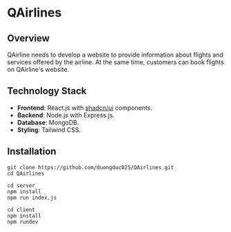 # QAirlines

## Overview

QAirline needs to develop a website to provide information about flights and services offered by the airline. At the same time, customers can book flights on QAirline's website.



## Technology Stack

- **Frontend**: React.js with [shadcn/ui](https://github.com/shadcn-ui/ui) components.
- **Backend**: Node.js with Express.js.
- **Database**: MongoDB.
- **Styling**: Tailwind CSS.

## Installation

   ```
   git clone https://github.com/duongduc025/QAirlines.git
   cd QAirlines

   cd server
   npm install
   npm run index.js

   cd client
   npm install
   npm rundev
  ```
